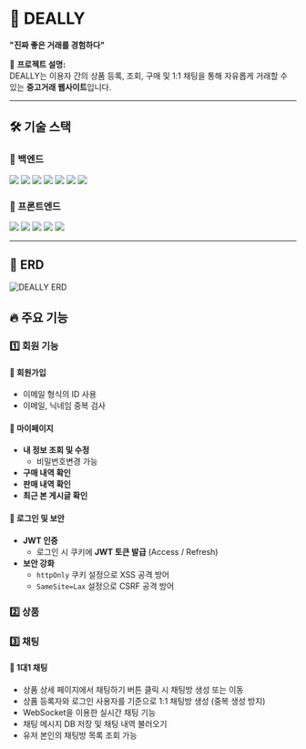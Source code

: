# 🚀 DEALLY  
**"진짜 좋은 거래를 경험하다"**  

📌 **프로젝트 설명:**  
DEALLY는 이용자 간의 상품 등록, 조회, 구매 및 1:1 채팅을 통해 자유롭게 거래할 수 있는 **중고거래 웹사이트**입니다.  

---

## 🛠 기술 스택  

### 🔹 백엔드  
<p align="left"> <img src="https://img.shields.io/badge/Spring-6DB33F?style=for-the-badge&logo=spring&logoColor=white"/> 
  <img src="https://img.shields.io/badge/Spring%20Boot-6DB33F?style=for-the-badge&logo=springboot&logoColor=white"/> 
  <img src="https://img.shields.io/badge/Spring%20Security-6DB33F?style=for-the-badge&logo=springsecurity&logoColor=white"/> 
  <img src="https://img.shields.io/badge/Spring%20Data%20JPA-6DB33F?style=for-the-badge&logo=spring&logoColor=white"/>
  <img src="https://img.shields.io/badge/PostgreSQL-316192?style=for-the-badge&logo=postgresql&logoColor=white"/> 
  <img src="https://img.shields.io/badge/JWT-000000?style=for-the-badge&logo=jsonwebtokens&logoColor=white"/> 
  <img src="https://img.shields.io/badge/WebSocket-4EA94B?style=for-the-badge&logo=appveyor&logoColor=white"/> </p>


### 🔹 프론트엔드
<p align="left"> <img src="https://img.shields.io/badge/HTML5-E34F26?style=for-the-badge&logo=html5&logoColor=white"/> 
  <img src="https://img.shields.io/badge/CSS3-1572B6?style=for-the-badge&logo=css3&logoColor=white"/> 
  <img src="https://img.shields.io/badge/JavaScript-F7DF1E?style=for-the-badge&logo=javascript&logoColor=white"/> 
  <img src="https://img.shields.io/badge/Bootstrap-7952B3?style=for-the-badge&logo=bootstrap&logoColor=white"/> 
  <img src="https://img.shields.io/badge/Thymeleaf-005F0F?style=for-the-badge&logo=thymeleaf&logoColor=white"/> </p>

---

## 🧩 ERD
![DEALLY ERD](https://github.com/user-attachments/assets/02ce27bc-b750-4960-bf2f-f4ab894bafe8)


## 🔥 주요 기능

### 1️⃣ 회원 기능

#### 📝 회원가입
- 이메일 형식의 ID 사용 
- 이메일, 닉네임 중복 검사

#### 👤 마이페이지
- **내 정보 조회 및 수정**
  - 비밀번호변경 가능
- **구매 내역 확인**
- **판매 내역 확인**
- **최근 본 게시글 확인**

#### 🔐 로그인 및 보안
- **JWT 인증**
  - 로그인 시 쿠키에 **JWT 토큰 발급** (Access / Refresh)
- **보안 강화**
  - `httpOnly` 쿠키 설정으로 XSS 공격 방어
  - `SameSite=Lax` 설정으로 CSRF 공격 방어
 
 ### 2️⃣ 상품 

### 3️⃣  채팅

#### 💬 1대1 채팅

- 상품 상세 페이지에서 채팅하기 버튼 클릭 시 채팅방 생성 또는 이동
- 상품 등록자와 로그인 사용자를 기준으로 1:1 채팅방 생성 (중복 생성 방지)
- WebSocket을 이용한 실시간 채팅 기능
- 채팅 메시지 DB 저장 및 채팅 내역 불러오기
- 유저 본인의 채팅방 목록 조회 가능
  
